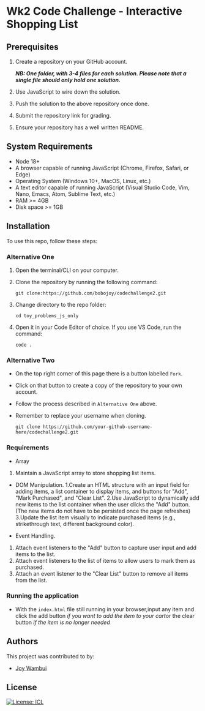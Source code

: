 # Wk2 Code Challenge - Interactive Shopping List

## Prerequisites

1. Create a repository on your GitHub account.

   _**NB: One folder, with 3-4 files for each solution. Please note that a single file should only hold one solution.**_

2. Use JavaScript to wire down the solution.

3. Push the solution to the above repository once done.

4. Submit the repository link for grading.

5. Ensure your repository has a well written README.

## System Requirements

- Node 18+
- A browser capable of running JavaScript (Chrome, Firefox, Safari, or Edge)
- Operating System (Windows 10+, MacOS, Linux, etc.)
- A text editor capable of running JavaScript (Visual Studio Code, Vim, Nano, Emacs, Atom, Sublime Text, etc.)
- RAM >= 4GB
- Disk space >= 1GB

## Installation

To use this repo, follow these steps:

### Alternative One

1.  Open the terminal/CLI on your computer.

2.  Clone the repository by running the following command:

        git clone:https://github.com/bobojoy/codechallenge2.git

3.  Change directory to the repo folder:

        cd toy_problems_js_only

4.  Open it in your Code Editor of choice. If you use VS Code, run the command:

        code .

### Alternative Two

- On the top right corner of this page there is a button labelled `Fork`.

- Click on that button to create a copy of the repository to your own account.

- Follow the process described in `Alternative One` above.

- Remember to replace your username when cloning.

      git clone https://github.com/your-github-username-here/codechallenge2.git



### Requirements
- Array
1.  Maintain a JavaScript array to store shopping list items.

- DOM Manipulation.
1.Create an HTML structure with an input field for adding items, a list container to display items, and buttons for "Add", "Mark Purchased", and "Clear List".
2.Use JavaScript to dynamically add new items to the list container when the user clicks the "Add" button. (The new items do not have to be persisted once the page refreshes)
3.Update the list item visually to indicate purchased items (e.g., strikethrough text, different background color).

- Event Handling.
1. Attach event listeners to the "Add" button to capture user input and add items to the list.
2. Attach event listeners to the list of items to allow users to mark them as purchased.
3. Attach an event listener to the "Clear List" button to remove all items from the list.

### Running the application

- With the `index.html` file still running in your browser,input any item and click the add button *if you want to add the item to your cart*or the clear button _if the item is no longer needed_


## Authors

This project was contributed to by:

- [Joy Wambui](https://github.com/bobojoy/)

## License

[![License: ICL](https://img.shields.io/badge/License-ISC-blue.svg)](https://opensource.org/licenses/ISC)